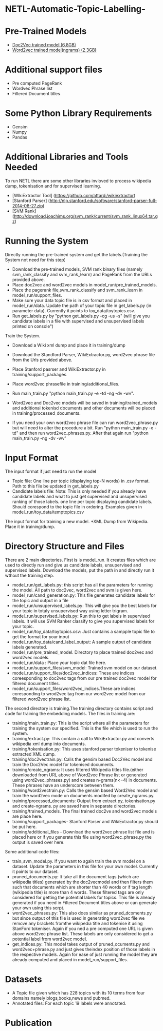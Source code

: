 # NETL-Automatic-Topic-Labelling-

Pre-Trained Models
==========================
* [Doc2Vec trained model (6.8GB)](https://ibm.ent.box.com/s/j0efvic365d13pcn43px73pmt1mpwmxz)
* [Word2vec trained model(ngrams) (2.3GB)](https://ibm.ent.box.com/s/15xfv95o0xjfu2zdweggyrkufk1d2j7q)

Additional support files
==========================
* Pre computed PageRank 
* Wordvec Phrase list
* Filtered Document titles

Some Python Library Requirements
============
* Gensim
* Numpy
* Pandas

Additional Libraries and Tools Needed
==========================
To run NETL there are some other libraries invloved to process wikipedia dump, tokenisation and for supervised learning.
* [WIkiExtractor Tool] (https://github.com/attardi/wikiextractor)
* [Stanford Parser] (http://nlp.stanford.edu/software/stanford-parser-full-2014-08-27.zip)
* [SVM Rank]  (http://download.joachims.org/svm_rank/current/svm_rank_linux64.tar.gz)


Running the System
=============================
Directly running the pre-trained system and get the labels.(Training the System not need for this step)
* Download the pre-trained models, SVM rank binary files (namely svm_rank_classify and svm_rank_learn) and PageRank from the URLs provided above.
* Place doc2vec and word2vec models in model_run/pre_trained_models.
* Place the pagerank file,svm_rank_classify and svm_rank_learn in model_run/support_files.
* Make sure your data topic file is in csv format  and placed in model_run/data. Update the path of your topic file in get_labels.py (in parameter data). Currently it points to toy_data/toytopics.csv. 
* Run get_labels.py by "python get_labels.py -cg -us -s" (will give you candidate labels in a file with supervised and unsupervised labels printed on console")

Train the System.
* Download a Wiki xml dump and place it in training/dump
* Download the Standford Parser, WikiExtractor.py, word2vec phrase file from the Urls provided above.
* Place Stanford pasrser and WikiExtractor.py in training/support_packages.
* Place word2vec phrasefile in training/additional_files.
* Run main_train.py "python main_train.py -e -td -ng -dv -wv". 
* Word2vec and Doc2vec models will be saved in training/trained_models and additional tokenisd documents and other documents will be placed in training/processed_documents.

* If you need your own word2vec phrase file can run word2vec_phrase.py but will need to alter the procedure a bit. Run "python main_train.py -e -td" and then run word2vec_phrases.py. After that again run "python main_train.py -ng -dv -wv" 


Input Format
=============================
The input format if just need to run the model
* Topic file: One line per topic (displaying top-N words) in .csv format. Path to this file be updated in get_labels.py
* Candidate labels file: Note: This is only needed if you already have candidate labels and wnat to just get supervised and   unsupervised ranking of those labels. one line per topic displaying candidate labels. Should corespond to the topic file in ordering.
Examples given in model_run/toy_data/temptopics.csv 

The input format for training a new model.
*XML Dump from Wikipedia. Place it in training/dump.

Directory Structure and Files
=============================
There are 2 main directories. First is is model_run. It creates files which are used to directly run and give us candidate labels, unsupervised and supervised labels. Download the models, put the path in and directly run it wthout the training step.

* model_run/get_labels.py: this script has all the parameters for running the model. All path to doc2vec, word2vec and svm is given here.
* model_run/cand_generation.py: This file generates candidate labels for the topic and output in a file
* model_run/unsupervised_labels.py: This will give you the best labels for your topic in totaly unsupervised way using letter trigram.
* model_run/supervised_labels.py: Run this to get labels in supervised labels. It will use SVM Ranker classify to give you supervised labels for your topic.
* model_run/toy_data/toytopics.csv: Just contains a sampple topic file to get the format for your input
* model_run/toy_data/cand_label_output: A sample output of candidate labels generated.
* model_run/pre_trained_model. Directory to place trained doc2vec and word2vec models.
* model_run/data : Place your topic dat file here.
* model_run/support_files/svm_model: Trained svm model on our dataset.
* model_run/support_files/doc2vec_indices: These are indices coreesponding to doc2vec tags from our pre trained doc2vec model for filtered document titles.
* model_run/support_files/word2vec_indices.These are indices coresponding to wrod2vec tag from our word2vec model from our filtered word2vec phrase list.

 The second directory is training.The training directory contains script and code for training the embedding models. The files in training are:
* training/main_train.py: This is the script where all the parameters for training the system our specified. This is the file which is used to run the system.
* training/extract.py: This contain a call to WikiExtractor.py and converts wikipedia xml dump into documents.
* training/tokenisation.py: This uses stanford parser tokeniser to tokenise extracted XML dump.
* training/doc2vectrain.py: Calls the gensim based Doc2Vec model and train the Doc2Vec model for tokenised documents.
* training/create_ngrams: It uses filtered Wikipedia titles file.(either downloaded from URL above of Word2vec Phrase list or generated using word2vec_phrases.py) and creates n-grams(n<=4) in documents. These phrases have an underscore between them. 
* training/word2vectrain.py: Calls the gensim based Word2Vec model and train the word2vec mode on documents modifed by create_ngrams.py.
* training/processed_documents: Output from extract.py, tokenisation.py and create-ngrams. py are saved here in separate directories.
* training/trained_models. The final trained doc2ve and word2vec models are place here.
* training/support_packages- Stanford Parser and WikiExtractor.py should be put here.
* training/additional_files - Download the word2vec phrase list file and is placed here or if you generate this file using word2vec_phrase.py the output is saved over here.

Some additional code files:
* train_svm_model.py. If you want to again train the svm model on a dataset. Update the parameters in this file for your own model. Currently it points to our dataset.
 * pruned_documents.py: It take all the document tags (which are wikipedia titles) generated by the doc2vecmodel and then filters them such that documents which are shorter than 40 words or if tag length (wikipedia title) is more than 4 words. These filtered tags are only considered for getting the potential labels for topics. This file is already generated if you need in Filtered Document titles above or can generate your own using this scrpt.
* word2vec_phrases.py: This also does similar as pruned_dcoments.py but since output of this file is used in generating word2vec file we remove any brackets fromthe wikipedia title and tokenise it using StanFord tokeniser. Again if you ned a pre computed one URL is given above word2vec phrase list. These labels are only considered to get a potential label from word2vec model.
*  get_indices.py: This model takes output of pruned_ocuments.py and word2vec+phrase.py and just gives theindex position of those labels in the respective models. Again for ease of just running the model they are already computed and placed in model_run/support_files.

Datasets
==========================
* A Topic file given which has 228 topics with its 10 terms from four domains namely blogs,books,news and pubmed.
* Annotated files: For each topic 19 labels were annotated.

Publication
==========================
